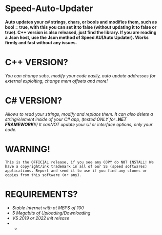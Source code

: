# Speed-Auto-Updater

**Auto updates your c# strings, chars, or bools and modifies them, such as bool = true, with this you can set it to false (without updating it to false or true). C++ version is also released, just find the library. If you are reading a Json host, use the Json method of Speed AU(Auto Updater). Works firmly and fast without any issues.**

# C++ VERSION?

*You can change subs, modify your code easily, auto update addresses for external exploiting, change mem offsets and more!*

# C# VERSION?

*Allows to read your strings, modify and replace them. It can also delete a string/element inside of your C# app, (tested ONLY for **.NET FRAMEWORK**!!) It canNOT update your UI or interface options, only your code.*

# WARNING!

`This is the OFFICIAL release, if you see any COPY do NOT INSTALL! We have a copyright/ink trademark in all of our SS (speed softwares) applications. Report and send it to use if you find any clones or copies from this software (or any).`

# REQUIREMENTS?

- *Stable Internet with at MBPS of 100*
- *5 Megabits of Uploading/Downloading*
- *VS 2019 or 2022 init release*
- *
